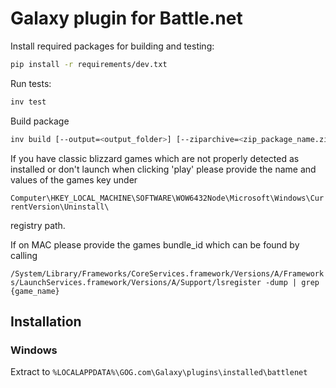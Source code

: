 # Galaxy plugin for Battle.net

Install required packages for building and testing:
```bash
pip install -r requirements/dev.txt
```

Run tests:
```bash
inv test
```

Build package
```bash
inv build [--output=<output_folder>] [--ziparchive=<zip_package_name.zip>]
```

If you have classic blizzard games which are not properly detected as installed or don't launch when clicking 'play' 
please provide the name and values of the games key under

```Computer\HKEY_LOCAL_MACHINE\SOFTWARE\WOW6432Node\Microsoft\Windows\CurrentVersion\Uninstall\```

registry path.

If on MAC please provide the games bundle_id which can be found by calling

```/System/Library/Frameworks/CoreServices.framework/Versions/A/Frameworks/LaunchServices.framework/Versions/A/Support/lsregister -dump | grep {game_name}```

## Installation

### Windows
Extract to `%LOCALAPPDATA%\GOG.com\Galaxy\plugins\installed\battlenet`
